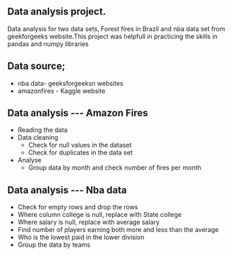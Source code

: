 ## Data analysis project.

Data analysis for two data sets, Forest fires in Brazil and nba data set from geekforgeeks website.This project was helpfull in practicing the skills in pandas and numpy libraries

## Data source;
*  nba data- geeksforgeeksn websites
*  amazonfires - Kaggle website

## Data analysis --- Amazon Fires
*   Reading the data
*   Data cleaning 
    *   Check for null values in the dataset
    *   Check for duplicates in the data set
*   Analyse
    *   Group data by month and check number of fires per month     

## Data analysis --- Nba data
*   Check for empty rows and drop the rows
*   Where column college is null, replace with State college
*   Where salary is null, replace with average salary
*   Find number of players earning both more and less than the average
*   Who is the lowest paid in the lower division
*   Group the data by teams
